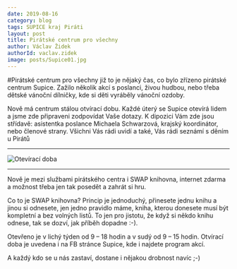 ```yaml
---
date: 2019-08-16
category: blog
tags: SUPICE kraj Piráti
layout: post
title: Pirátské centrum pro všechny
author: Václav Židek
authorId: vaclav.zidek
image: posts/Supice01.jpg
---
```


#Pirátské centrum pro všechny
již to je nějaký čas, co bylo zřízeno pirátské centrum Supice. Zažilo několik akcí s poslanci, živou hudbou, nebo třeba dětské vánoční dílničky, kde si děti vyráběly vánoční ozdoby.

Nově má centrum stálou otvírací dobu. Každé úterý se Supice otevírá lidem a jsme zde připraveni zodpovídat Vaše dotazy. K dipozici Vám zde jsou střídavě: asistentka poslance Michaela Schwarzová, krajský koordinátor, nebo členové strany. Všichni Vás rádi uvidí a také, Vás rádi seznámí s děním u Pirátů

---
![Otevírací doba](https://ustecky.pirati.cz/assets/img/posts/otviracidoba.png)

---

Nově je mezi službami pirátského centra i SWAP knihovna, internet zdarma a možnost třeba jen tak posedět a zahrát si hru.

Co to je SWAP knihovna? Princip je jednoduchý, přinesete jednu knihu a jinou si odnesete, jen jedno pravidlo máme, kniha, kterou donesete musí být kompletní a bez volných listů. To jen pro jistotu, že když si někdo knihu odnese, tak se dozví, jak příběh dopadne :-).

Otevřeno je v lichý týden od 9 – 18 hodin a v sudý od 9 – 15 hodin.
Otvírací doba je uvedena i na FB stránce Supice, kde i najdete program akcí.

A každý kdo se u nás zastaví, dostane i nějakou drobnost navíc ;-)

